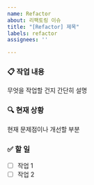 ```yaml
---
name: Refactor
about: 리팩토링 이슈
title: "[Refactor] 제목"
labels: refactor
assignees: ''

---
```


### 📋 작업 내용
무엇을 작업할 건지 간단히 설명

### 🔍 현재 상황
현재 문제점이나 개선할 부분

### ✅ 할 일
- [ ] 작업 1
- [ ] 작업 2
